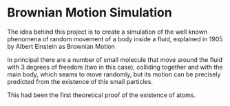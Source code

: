 # Brownian Motion Simulation

The idea behind this project is to create a simulation of the well known phenomena of random movement of a body inside a fluid, explained in 1905 by Albert Einstein as Brownian Motion

In principal there are a number of small molecule that move around the fluid with 3 degrees of freedom (two in this case), colliding together and with the main body, which seams to move randomly, but its motion can be precisely predicted from the existence of this small particles.

This had been the first theoretical proof of the existence of atoms.

